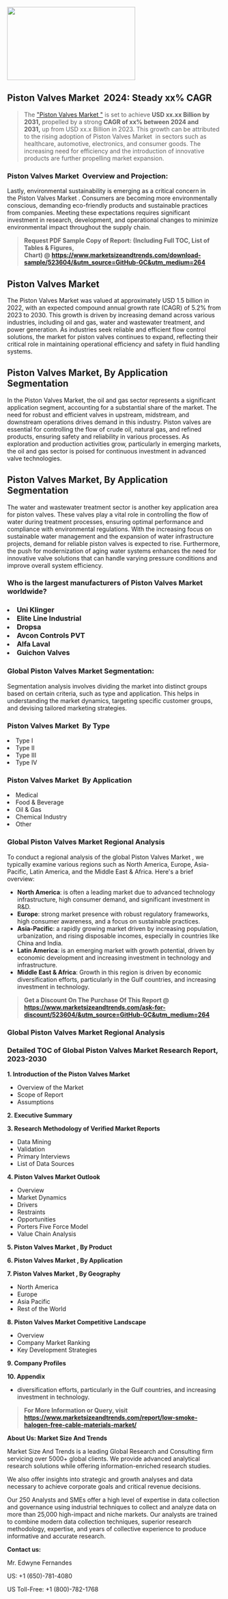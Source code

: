 <p><img class="alignnone size-medium wp-image-20088" src="https://ffe5etoiles.com/wp-content/uploads/2024/12/MST1-300x171.png" alt="" width="300" height="171" /></p><h2 id="ember46" class="ember-view reader-text-block__heading-2">Piston Valves Market &nbsp;2024: Steady&nbsp;xx% CAGR</h2><blockquote id="ember47" class="ember-view reader-text-block__blockquote">The&nbsp;<a class="app-aware-link " href="https://www.marketsizeandtrends.com/download-sample/523604/&utm_source=GitHub-GC&utm_medium=264" target="_blank" data-test-app-aware-link="">"Piston Valves Market "</a>&nbsp;is set to achieve&nbsp;<strong>USD&nbsp;xx.xx&nbsp;Billion by 2031,</strong>&nbsp;propelled by a strong&nbsp;<strong>CAGR of&nbsp;xx% between 2024 and 2031,</strong>&nbsp;up from USD xx.x Billion in 2023. This growth can be attributed to the rising adoption of&nbsp;Piston Valves Market &nbsp;in sectors such as healthcare, automotive, electronics, and consumer goods. The increasing need for efficiency and the introduction of innovative products are further propelling market expansion.</blockquote><h3 id="ember48" class="ember-view reader-text-block__heading-3">Piston Valves Market &nbsp;Overview and Projection:</h3><p id="ember49" class="ember-view reader-text-block__paragraph">Lastly, environmental sustainability is emerging as a critical concern in the&nbsp;Piston Valves Market . Consumers are becoming more environmentally conscious, demanding eco-friendly products and sustainable practices from companies. Meeting these expectations requires significant investment in research, development, and operational changes to minimize environmental impact throughout the supply chain.</p><blockquote id="ember50" class="ember-view reader-text-block__blockquote"><strong>Request PDF Sample Copy of Report: (Including Full TOC, List of Tables &amp; Figures, Chart)&nbsp;@&nbsp;<strong><a href="https://www.marketsizeandtrends.com/download-sample/523604/&utm_source=GitHub-GC&utm_medium=264" target="_blank">https://www.marketsizeandtrends.com/download-sample/523604/&utm_source=GitHub-GC&utm_medium=264</a></strong></strong></blockquote><h3 class=""> <h2>Piston Valves Market</h2><p>The Piston Valves Market was valued at approximately USD 1.5 billion in 2022, with an expected compound annual growth rate (CAGR) of 5.2% from 2023 to 2030. This growth is driven by increasing demand across various industries, including oil and gas, water and wastewater treatment, and power generation. As industries seek reliable and efficient flow control solutions, the market for piston valves continues to expand, reflecting their critical role in maintaining operational efficiency and safety in fluid handling systems.</p><h2>Piston Valves Market, By Application Segmentation</h2><p>In the Piston Valves Market, the oil and gas sector represents a significant application segment, accounting for a substantial share of the market. The need for robust and efficient valves in upstream, midstream, and downstream operations drives demand in this industry. Piston valves are essential for controlling the flow of crude oil, natural gas, and refined products, ensuring safety and reliability in various processes. As exploration and production activities grow, particularly in emerging markets, the oil and gas sector is poised for continuous investment in advanced valve technologies.</p><h2>Piston Valves Market, By Application Segmentation</h2><p>The water and wastewater treatment sector is another key application area for piston valves. These valves play a vital role in controlling the flow of water during treatment processes, ensuring optimal performance and compliance with environmental regulations. With the increasing focus on sustainable water management and the expansion of water infrastructure projects, demand for reliable piston valves is expected to rise. Furthermore, the push for modernization of aging water systems enhances the need for innovative valve solutions that can handle varying pressure conditions and improve overall system efficiency.</p></h3><h3 id="" class="">Who is the largest manufacturers of&nbsp;Piston Valves Market worldwide?</h3><h3 class=""></Li><Li>Uni Klinger</Li><Li> Elite Line Industrial</Li><Li> Dropsa</Li><Li> Avcon Controls PVT</Li><Li> Alfa Laval</Li><Li> Guichon Valves</h3><h3 id="ember53" class="ember-view reader-text-block__heading-3">Global&nbsp;Piston Valves Market Segmentation:</h3><p id="ember54" class="ember-view reader-text-block__paragraph">Segmentation analysis involves dividing the market into distinct groups based on certain criteria, such as type and application. This helps in understanding the market dynamics, targeting specific customer groups, and devising tailored marketing strategies.</p><h3 id="" class="">Piston Valves Market &nbsp;By Type</h3><p></Li><Li>Type I</Li><Li> Type II</Li><Li> Type III</Li><Li> Type IV</p><h3 id="" class="">Piston Valves Market &nbsp;By Application</h3><p class=""></Li><Li>Medical</Li><Li> Food & Beverage</Li><Li> Oil & Gas</Li><Li> Chemical Industry</Li><Li> Other</p><h3 id="ember62" class="ember-view reader-text-block__heading-3">Global Piston Valves Market Regional Analysis</h3><p id="ember63" class="ember-view reader-text-block__paragraph">To conduct a regional analysis of the global Piston Valves Market , we typically examine various regions such as North America, Europe, Asia-Pacific, Latin America, and the Middle East &amp; Africa. Here's a brief overview:</p><ul><li><strong>North America</strong>: is often a leading market due to advanced technology infrastructure, high consumer demand, and significant investment in R&amp;D.</li><li><strong>Europe</strong>: strong market presence with robust regulatory frameworks, high consumer awareness, and a focus on sustainable practices.</li><li><strong>Asia-Pacific</strong>: a rapidly growing market driven by increasing population, urbanization, and rising disposable incomes, especially in countries like China and India.</li><li><strong>Latin America</strong>: is an emerging market with growth potential, driven by economic development and increasing investment in technology and infrastructure.</li><li><strong>Middle East &amp; Africa</strong>: Growth in this region is driven by economic diversification efforts, particularly in the Gulf countries, and increasing investment in technology.</li></ul><blockquote id="ember61" class="ember-view reader-text-block__blockquote"><strong>Get a Discount On The Purchase Of This Report @ <strong><a href="https://html-cleaner.com/" target="">https://www.marketsizeandtrends.com/ask-for-discount/523604/&utm_source=GitHub-GC&utm_medium=264</a></strong></strong></blockquote><h3 id="ember62" class="ember-view reader-text-block__heading-3">Global Piston Valves Market Regional Analysis</h3><h3 id="" class="">Detailed TOC of Global Piston Valves Market Research Report, 2023-2030</h3><p id="" class=""><strong>1. Introduction of the Piston Valves Market </strong></p><ul><li>Overview of the Market</li><li>Scope of Report</li><li>Assumptions</li></ul><p id="" class=""><strong>2. Executive Summary</strong></p><p id="" class=""><strong>3. Research Methodology of Verified Market Reports</strong></p><ul><li>Data Mining</li><li>Validation</li><li>Primary Interviews</li><li>List of Data Sources</li></ul><p id="" class=""><strong>4. Piston Valves Market Outlook</strong></p><ul><li>Overview</li><li>Market Dynamics</li><li>Drivers</li><li>Restraints</li><li>Opportunities</li><li>Porters Five Force Model</li><li>Value Chain Analysis</li></ul><p id="" class=""><strong>5. Piston Valves Market , By Product</strong></p><p id="" class=""><strong>6. Piston Valves Market , By Application</strong></p><p id="" class=""><strong>7. Piston Valves Market , By Geography</strong></p><ul><li>North America</li><li>Europe</li><li>Asia Pacific</li><li>Rest of the World</li></ul><p id="" class=""><strong>8. Piston Valves Market Competitive Landscape</strong></p><ul><li>Overview</li><li>Company Market Ranking</li><li>Key Development Strategies</li></ul><p id="" class=""><strong>9. Company Profiles</strong></p><p id="" class=""><strong>10. Appendix</strong></p><ul><li>diversification efforts, particularly in the Gulf countries, and increasing investment in technology.</li></ul><blockquote id="ember65" class="ember-view reader-text-block__blockquote"><strong>For More Information or Query, visit <strong><strong><a href="https://html-cleaner.com/" target="">https://www.marketsizeandtrends.com/report/low-smoke-halogen-free-cable-materials-market/</a></strong></strong></strong></blockquote><p id="" class=""><strong>About Us: Market Size And Trends</strong></p><p id="" class="">Market Size And Trends is a leading Global Research and Consulting firm servicing over 5000+ global clients. We provide advanced analytical research solutions while offering information-enriched research studies.</p><p id="" class="">We also offer insights into strategic and growth analyses and data necessary to achieve corporate goals and critical revenue decisions.</p><p id="" class="">Our 250 Analysts and SMEs offer a high level of expertise in data collection and governance using industrial techniques to collect and analyze data on more than 25,000 high-impact and niche markets. Our analysts are trained to combine modern data collection techniques, superior research methodology, expertise, and years of collective experience to produce informative and accurate research.</p><p id="" class=""><strong>Contact us:</strong></p><p id="" class="">Mr. Edwyne Fernandes</p><p id="" class="">US: +1 (650)-781-4080</p><p id="" class="">US Toll-Free: +1 (800)-782-1768</p>
